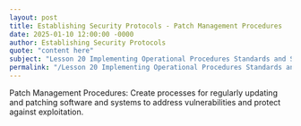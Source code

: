 ```yaml
---
layout: post
title: Establishing Security Protocols - Patch Management Procedures
date: 2025-01-10 12:00:00 -0000
author: Establishing Security Protocols
quote: "content here"
subject: "Lesson 20 Implementing Operational Procedures Standards and Specifications"
permalink: "/Lesson 20 Implementing Operational Procedures Standards and Specifications/Establishing Security Protocols/Establishing Security Protocols - Patch Management Procedures"
---
```


Patch Management Procedures: Create processes for regularly updating and patching software and systems to address vulnerabilities and protect against exploitation.
